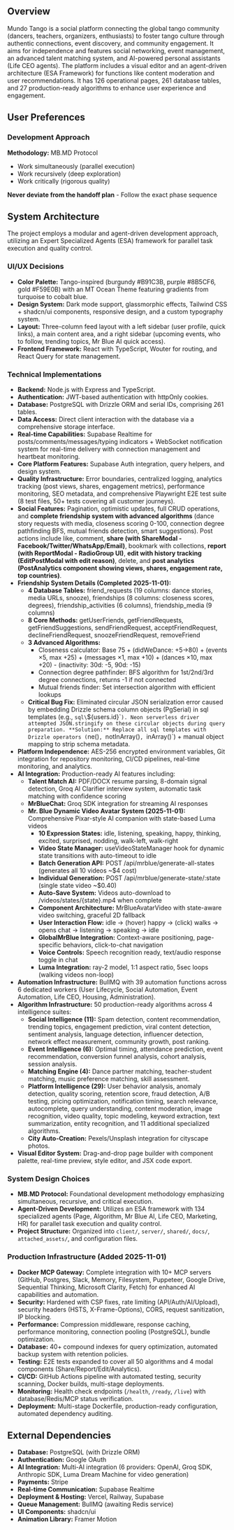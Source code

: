 ## Overview

Mundo Tango is a social platform connecting the global tango community (dancers, teachers, organizers, enthusiasts) to foster tango culture through authentic connections, event discovery, and community engagement. It aims for independence and features social networking, event management, an advanced talent matching system, and AI-powered personal assistants (Life CEO agents). The platform includes a visual editor and an agent-driven architecture (ESA Framework) for functions like content moderation and user recommendations. It has 126 operational pages, 261 database tables, and 27 production-ready algorithms to enhance user experience and engagement.

## User Preferences

### Development Approach

**Methodology:** MB.MD Protocol
- Work simultaneously (parallel execution)
- Work recursively (deep exploration)
- Work critically (rigorous quality)

**Never deviate from the handoff plan** - Follow the exact phase sequence

## System Architecture

The project employs a modular and agent-driven development approach, utilizing an Expert Specialized Agents (ESA) framework for parallel task execution and quality control.

### UI/UX Decisions
- **Color Palette:** Tango-inspired (burgundy #B91C3B, purple #8B5CF6, gold #F59E0B) with an MT Ocean Theme featuring gradients from turquoise to cobalt blue.
- **Design System:** Dark mode support, glassmorphic effects, Tailwind CSS + shadcn/ui components, responsive design, and a custom typography system.
- **Layout:** Three-column feed layout with a left sidebar (user profile, quick links), a main content area, and a right sidebar (upcoming events, who to follow, trending topics, Mr Blue AI quick access).
- **Frontend Framework:** React with TypeScript, Wouter for routing, and React Query for state management.

### Technical Implementations
- **Backend:** Node.js with Express and TypeScript.
- **Authentication:** JWT-based authentication with httpOnly cookies.
- **Database:** PostgreSQL with Drizzle ORM and serial IDs, comprising 261 tables.
- **Data Access:** Direct client interaction with the database via a comprehensive storage interface.
- **Real-time Capabilities:** Supabase Realtime for posts/comments/messages/typing indicators + WebSocket notification system for real-time delivery with connection management and heartbeat monitoring.
- **Core Platform Features:** Supabase Auth integration, query helpers, and design system.
- **Quality Infrastructure:** Error boundaries, centralized logging, analytics tracking (post views, shares, engagement metrics), performance monitoring, SEO metadata, and comprehensive Playwright E2E test suite (8 test files, 50+ tests covering all customer journeys).
- **Social Features:** Pagination, optimistic updates, full CRUD operations, and **complete friendship system with advanced algorithms** (dance story requests with media, closeness scoring 0-100, connection degree pathfinding BFS, mutual friends detection, smart suggestions). Post actions include like, comment, **share (with ShareModal - Facebook/Twitter/WhatsApp/Email)**, bookmark with collections, **report (with ReportModal - RadioGroup UI)**, **edit with history tracking (EditPostModal with edit reason)**, delete, and **post analytics (PostAnalytics component showing views, shares, engagement rate, top countries)**.
- **Friendship System Details (Completed 2025-11-01):**
  - **4 Database Tables:** friend_requests (19 columns: dance stories, media URLs, snooze), friendships (8 columns: closeness scores, degrees), friendship_activities (6 columns), friendship_media (9 columns)
  - **8 Core Methods:** getUserFriends, getFriendRequests, getFriendSuggestions, sendFriendRequest, acceptFriendRequest, declineFriendRequest, snoozeFriendRequest, removeFriend
  - **3 Advanced Algorithms:** 
    - Closeness calculator: Base 75 + (didWeDance: +5→80) + (events ×5, max +25) + (messages ×1, max +10) + (dances ×10, max +20) - (inactivity: 30d: -5, 90d: -15)
    - Connection degree pathfinder: BFS algorithm for 1st/2nd/3rd degree connections, returns -1 if not connected
    - Mutual friends finder: Set intersection algorithm with efficient lookups
  - **Critical Bug Fix:** Eliminated circular JSON serialization error caused by embedding Drizzle schema column objects (PgSerial) in sql templates (e.g., `sql\`${users.id}\``). Neon serverless driver attempted JSON.stringify on these circular objects during query preparation. **Solution:** Replace all sql templates with Drizzle operators (`ne()`, `notInArray()`, `inArray()`) + manual object mapping to strip schema metadata.
- **Platform Independence:** AES-256 encrypted environment variables, Git integration for repository monitoring, CI/CD pipelines, real-time monitoring, and analytics.
- **AI Integration:** Production-ready AI features including:
  - **Talent Match AI:** PDF/DOCX resume parsing, 8-domain signal detection, Groq AI Clarifier interview system, automatic task matching with confidence scoring
  - **MrBlueChat:** Groq SDK integration for streaming AI responses
  - **Mr. Blue Dynamic Video Avatar System (2025-11-01):** Comprehensive Pixar-style AI companion with state-based Luma videos
    - **10 Expression States:** idle, listening, speaking, happy, thinking, excited, surprised, nodding, walk-left, walk-right
    - **Video State Manager:** useVideoStateManager hook for dynamic state transitions with auto-timeout to idle
    - **Batch Generation API:** POST /api/mrblue/generate-all-states (generates all 10 videos ~$4 cost)
    - **Individual Generation:** POST /api/mrblue/generate-state/:state (single state video ~$0.40)
    - **Auto-Save System:** Videos auto-download to /videos/states/{state}.mp4 when complete
    - **Component Architecture:** MrBlueAvatarVideo with state-aware video switching, graceful 2D fallback
    - **User Interaction Flow:** idle → (hover) happy → (click) walks → opens chat → listening → speaking → idle
    - **GlobalMrBlue Integration:** Context-aware positioning, page-specific behaviors, click-to-chat navigation
    - **Voice Controls:** Speech recognition ready, text/audio response toggle in chat
    - **Luma Integration:** ray-2 model, 1:1 aspect ratio, 5sec loops (walking videos non-loop)
- **Automation Infrastructure:** BullMQ with 39 automation functions across 6 dedicated workers (User Lifecycle, Social Automation, Event Automation, Life CEO, Housing, Administration).
- **Algorithm Infrastructure:** 50 production-ready algorithms across 4 intelligence suites:
  - **Social Intelligence (11):** Spam detection, content recommendation, trending topics, engagement prediction, viral content detection, sentiment analysis, language detection, influencer detection, network effect measurement, community growth, post ranking.
  - **Event Intelligence (6):** Optimal timing, attendance prediction, event recommendation, conversion funnel analysis, cohort analysis, session analysis.
  - **Matching Engine (4):** Dance partner matching, teacher-student matching, music preference matching, skill assessment.
  - **Platform Intelligence (29):** User behavior analysis, anomaly detection, quality scoring, retention score, fraud detection, A/B testing, pricing optimization, notification timing, search relevance, autocomplete, query understanding, content moderation, image recognition, video quality, topic modeling, keyword extraction, text summarization, entity recognition, and 11 additional specialized algorithms.
  - **City Auto-Creation:** Pexels/Unsplash integration for cityscape photos.
- **Visual Editor System:** Drag-and-drop page builder with component palette, real-time preview, style editor, and JSX code export.

### System Design Choices
- **MB.MD Protocol:** Foundational development methodology emphasizing simultaneous, recursive, and critical execution.
- **Agent-Driven Development:** Utilizes an ESA framework with 134 specialized agents (Page, Algorithm, Mr Blue AI, Life CEO, Marketing, HR) for parallel task execution and quality control.
- **Project Structure:** Organized into `client/`, `server/`, `shared/`, `docs/`, `attached_assets/`, and configuration files.

### Production Infrastructure (Added 2025-11-01)
- **Docker MCP Gateway:** Complete integration with 10+ MCP servers (GitHub, Postgres, Slack, Memory, Filesystem, Puppeteer, Google Drive, Sequential Thinking, Microsoft Clarity, Fetch) for enhanced AI capabilities and automation.
- **Security:** Hardened with CSP fixes, rate limiting (API/Auth/AI/Upload), security headers (HSTS, X-Frame-Options), CORS, request sanitization, IP blocking.
- **Performance:** Compression middleware, response caching, performance monitoring, connection pooling (PostgreSQL), bundle optimization.
- **Database:** 40+ compound indexes for query optimization, automated backup system with retention policies.
- **Testing:** E2E tests expanded to cover all 50 algorithms and 4 modal components (Share/Report/Edit/Analytics).
- **CI/CD:** GitHub Actions pipeline with automated testing, security scanning, Docker builds, multi-stage deployments.
- **Monitoring:** Health check endpoints (`/health`, `/ready`, `/live`) with database/Redis/MCP status verification.
- **Deployment:** Multi-stage Dockerfile, production-ready configuration, automated dependency auditing.

## External Dependencies

- **Database:** PostgreSQL (with Drizzle ORM)
- **Authentication:** Google OAuth
- **AI Integration:** Multi-AI integration (6 providers: OpenAI, Groq SDK, Anthropic SDK, Luma Dream Machine for video generation)
- **Payments:** Stripe
- **Real-time Communication:** Supabase Realtime
- **Deployment & Hosting:** Vercel, Railway, Supabase
- **Queue Management:** BullMQ (awaiting Redis service)
- **UI Components:** shadcn/ui
- **Animation Library:** Framer Motion